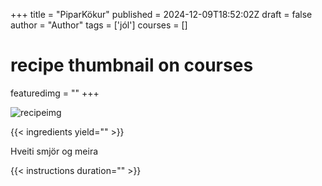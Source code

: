 +++
title = "PiparKökur"
published = 2024-12-09T18:52:02Z
draft = false
author = "Author"
tags = ['jól']
courses = []
# recipe thumbnail on courses
featuredimg = ""
+++

<!-- image used on the recipe schema -->
![recipeimg](/images/ginger.webp)


{{< ingredients yield="" >}}

<!-- write a list of ingredients -->
Hveiti
smjör og meira

{{< instructions duration="" >}}

<!-- write instructions -->